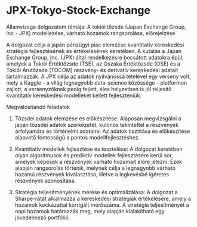 # JPX-Tokyo-Stock-Exchange

Államvizsga dolgozatom témája: A tokiói tőzsde (Japan Exchange Group, Inc - JPX) modellezése, várható hozamok rangsorolása, előrejelzése

A dolgozat célja a japán pénzügyi piac elemzése kvantitatív kereskedési stratégia fejlesztésének és értékelésének keretében. A kutatás a Japan Exchange Group, Inc. (JPX) által rendelkezésre bocsátott adatokra épül, amelyek a Tokiói Értéktőzsde (TSE), az Oszaka Értéktőzsde (OSE) és a Tokiói Árutőzsde (TOCOM) részvény- és derivatív kereskedési adatait tartalmazzák. A JPX célja az adatok nyilvánossá tételével egy verseny volt, mely a Kaggle - a világ legnagyobb data-science közössége - platformon zajlott, a versenyzőknek pedig fejlett, éles helyzetben is jól teljesítő kvantitatív kereskedési modelleket kellett fejleszteniük.

Megvalósítandó feladatok

1. Tőzsdei adatok elemzése és előkészítése:
Alaposan megvizsgálni a japán tőzsdei adatok szerkezetét, különös tekintettel a részvények árfolyamára és történelmi adataira. Az adatok tisztítása és előkészítése alapvető fontosságú a pontos modellfejlesztéshez.

2. Kvantitatív modellek fejlesztése és tesztelése:
A dolgozat keretében olyan algoritmusok és prediktív modellek fejlesztésére kerül sor, amelyek képesek a részvények várható hozamait előre jelezni. Ezek alapján rangsorolás történik, melynek célja a legnagyobb várható hozamú részvények kiválasztása, illetve a legkevésbé ígéretes részvények azonosítása.

3. Stratégia teljesítményének mérése és optimalizálása:
A dolgozat a Sharpe-rátát alkalmazza a kereskedési stratégiák értékelésére, amely a hozamok kockázattal korrigált mérőszáma. A stratégia teljesítményét a napi hozamok határozzák meg, mely alapján kialakítható egy jövedelmező portfólió.

